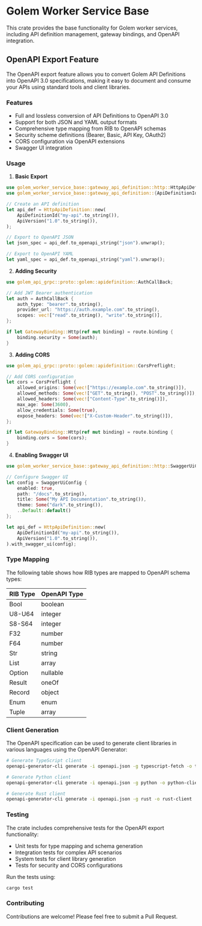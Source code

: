 # Golem Worker Service Base

This crate provides the base functionality for Golem worker services, including API definition management, gateway bindings, and OpenAPI integration.

## OpenAPI Export Feature

The OpenAPI export feature allows you to convert Golem API Definitions into OpenAPI 3.0 specifications,
making it easy to document and consume your APIs using standard tools and client libraries.

### Features

- Full and lossless conversion of API Definitions to OpenAPI 3.0
- Support for both JSON and YAML output formats
- Comprehensive type mapping from RIB to OpenAPI schemas
- Security scheme definitions (Bearer, Basic, API Key, OAuth2)
- CORS configuration via OpenAPI extensions
- Swagger UI integration

### Usage

1. **Basic Export**

```rust
use golem_worker_service_base::gateway_api_definition::http::HttpApiDefinition;
use golem_worker_service_base::gateway_api_definition::{ApiDefinitionId, ApiVersion};

// Create an API definition
let api_def = HttpApiDefinition::new(
    ApiDefinitionId("my-api".to_string()),
    ApiVersion("1.0".to_string()),
);

// Export to OpenAPI JSON
let json_spec = api_def.to_openapi_string("json").unwrap();

// Export to OpenAPI YAML
let yaml_spec = api_def.to_openapi_string("yaml").unwrap();
```

2. **Adding Security**

```rust
use golem_api_grpc::proto::golem::apidefinition::AuthCallBack;

// Add JWT Bearer authentication
let auth = AuthCallBack {
    auth_type: "bearer".to_string(),
    provider_url: "https://auth.example.com".to_string(),
    scopes: vec!["read".to_string(), "write".to_string()],
};

if let GatewayBinding::Http(ref mut binding) = route.binding {
    binding.security = Some(auth);
}
```

3. **Adding CORS**

```rust
use golem_api_grpc::proto::golem::apidefinition::CorsPreflight;

// Add CORS configuration
let cors = CorsPreflight {
    allowed_origins: Some(vec!["https://example.com".to_string()]),
    allowed_methods: Some(vec!["GET".to_string(), "POST".to_string()]),
    allowed_headers: Some(vec!["Content-Type".to_string()]),
    max_age: Some(3600),
    allow_credentials: Some(true),
    expose_headers: Some(vec!["X-Custom-Header".to_string()]),
};

if let GatewayBinding::Http(ref mut binding) = route.binding {
    binding.cors = Some(cors);
}
```

4. **Enabling Swagger UI**

```rust
use golem_worker_service_base::gateway_api_definition::http::SwaggerUiConfig;

// Configure Swagger UI
let config = SwaggerUiConfig {
    enabled: true,
    path: "/docs".to_string(),
    title: Some("My API Documentation".to_string()),
    theme: Some("dark".to_string()),
    ..Default::default()
};

let api_def = HttpApiDefinition::new(
    ApiDefinitionId("my-api".to_string()),
    ApiVersion("1.0".to_string()),
).with_swagger_ui(config);
```

### Type Mapping

The following table shows how RIB types are mapped to OpenAPI schema types:

| RIB Type    | OpenAPI Type |
|-------------|--------------|
| Bool        | boolean      |
| U8-U64      | integer      |
| S8-S64      | integer      |
| F32         | number       |
| F64         | number       |
| Str         | string       |
| List        | array        |
| Option      | nullable     |
| Result      | oneOf        |
| Record      | object       |
| Enum        | enum         |
| Tuple       | array        |

### Client Generation

The OpenAPI specification can be used to generate client libraries in various languages using the OpenAPI Generator:

```bash
# Generate TypeScript client
openapi-generator-cli generate -i openapi.json -g typescript-fetch -o typescript-client

# Generate Python client
openapi-generator-cli generate -i openapi.json -g python -o python-client

# Generate Rust client
openapi-generator-cli generate -i openapi.json -g rust -o rust-client
```

### Testing

The crate includes comprehensive tests for the OpenAPI export functionality:

- Unit tests for type mapping and schema generation
- Integration tests for complex API scenarios
- System tests for client library generation
- Tests for security and CORS configurations

Run the tests using:

```bash
cargo test
```

### Contributing

Contributions are welcome! Please feel free to submit a Pull Request. 
